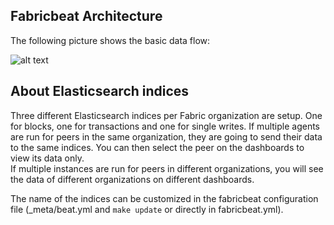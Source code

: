 ## Fabricbeat Architecture

The following picture shows the basic data flow: 

![alt text](https://github.com/hyperledger-labs/blockchain-analyzer/blob/master/docs/images/Fabric%20Network%20And%20Fabricbeat.jpg "Fabric Network And Fabricbeat Basic Data Flow")

## About Elasticsearch indices

Three different Elasticsearch indices per Fabric organization are setup. One for blocks, one for transactions and one for single writes.  If multiple agents are run for peers in the same organization, they are going to send their data to the same indices. You can then select the peer on the dashboards to view its data only.  
If multiple instances are run for peers in different organizations, you will see the data of different organizations on different dashboards.  

The name of the indices can be customized in the fabricbeat configuration file (\_meta/beat.yml and `make update` or directly in fabricbeat.yml).